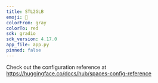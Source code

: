 ```yaml
---
title: STL2GLB
emoji: 📐
colorFrom: gray
colorTo: red
sdk: gradio
sdk_version: 4.17.0
app_file: app.py
pinned: false
---
```


Check out the configuration reference at https://huggingface.co/docs/hub/spaces-config-reference
